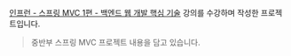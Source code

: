 [인프런 - 스프링 MVC 1편 - 백엔드 웹 개발 핵심 기술](https://www.inflearn.com/course/%EC%8A%A4%ED%94%84%EB%A7%81-mvc-1/) 강의를 수강하며 작성한 프로젝트입니다.
> 중반부 스프링 MVC 프로젝트 내용을 담고 있습니다.
